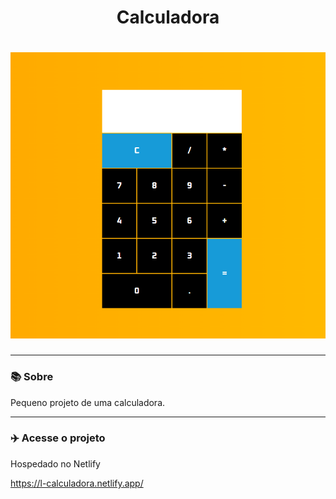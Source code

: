 <h1 align="center">Calculadora</h1>
<h1 align="center"><img src="img/calculadora.png"></h1>

<hr>

### 📚 Sobre

Pequeno projeto de uma calculadora.

<hr>

### :airplane: Acesse o projeto

Hospedado no Netlify

https://l-calculadora.netlify.app/
